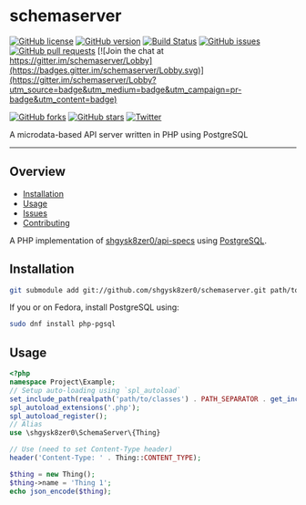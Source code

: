 # schemaserver

[![GitHub license](https://img.shields.io/badge/license-GPL-blue.svg)](https://raw.githubusercontent.com/shgysk8zer0/schemaserver/master/LICENSE)
[![GitHub version](https://img.shields.io/github/release/shgysk8zer0/schemaserver.svg)](https://github.com/shgysk8zer0/schemaserver/releases)
[![Build Status](https://travis-ci.org/shgysk8zer0/schemaserver.svg?branch=master)](https://travis-ci.org/shgysk8zer0/schemaserver)
[![GitHub issues](https://img.shields.io/github/issues/shgysk8zer0/schemaserver.svg)](https://github.com/shgysk8zer0/schemaserver/issues)
[![GitHub pull requests](https://img.shields.io/github/issues-pr/shgysk8zer0/schemaserver.svg)](https://github.com/shgysk8zer0/schemaserver/pulls)
[![Join the chat at https://gitter.im/schemaserver/Lobby](https://badges.gitter.im/schemaserver/Lobby.svg)](https://gitter.im/schemaserver/Lobby?utm_source=badge&utm_medium=badge&utm_campaign=pr-badge&utm_content=badge)

[![GitHub forks](https://img.shields.io/github/forks/shgysk8zer0/schemaserver.svg?style=social&label=Fork)](https://github.com/shgysk8zer0/schemaserver#fork-destination-box)
[![GitHub stars](https://img.shields.io/github/stars/shgysk8zer0/schemaserver.svg?style=social&label=Star)](https://github.com/shgysk8zer0/schemaserver/stargazers)
[![Twitter](https://img.shields.io/twitter/url/https/github.com/shgysk8zer0/schemaserver.svg?style=social)](https://twitter.com/intent/tweet?url=https%3A%2F%2Fgithub.com%2Fshgysk8zer0%2Fschemaserver&via=shgysk8zer0)

A microdata-based API server written in PHP using PostgreSQL
- - -
## Overview
- [Installation](#installation)
- [Usage](#usage)
- [Issues](https://github.com/shgysk8zer0/schemaserver/issues)
- [Contributing](./docs/CONTRIBUTING.md)

A PHP implementation of [shgysk8zer0/api-specs](https://github.com/shgysk8zer0/api-specs)
using [PostgreSQL](https://www.postgresql.org/download).

## Installation
```sh
git submodule add git://github.com/shgysk8zer0/schemaserver.git path/to/classes/shgysk8zer0/schemaserver
```

If you or on Fedora, install PostgreSQL using:
```sh
sudo dnf install php-pgsql
```

## Usage
```php
<?php
namespace Project\Example;
// Setup auto-loading using `spl_autoload`
set_include_path(realpath('path/to/classes') . PATH_SEPARATOR . get_include_path());
spl_autoload_extensions('.php');
spl_autoload_register();
// Alias
use \shgysk8zer0\SchemaServer\{Thing}

// Use (need to set Content-Type header)
header('Content-Type: ' . Thing::CONTENT_TYPE);

$thing = new Thing();
$thing->name = 'Thing 1';
echo json_encode($thing);
```
